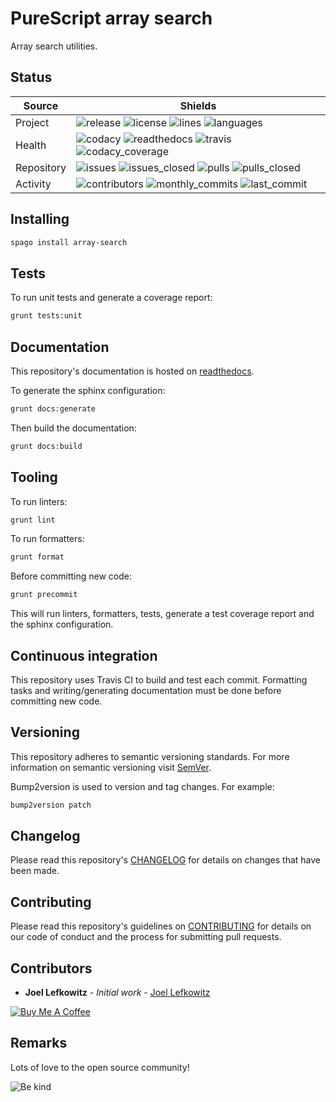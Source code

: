 # PureScript array search

Array search utilities.

## Status

| Source     | Shields                                                                                                                         |
| ---------- | ------------------------------------------------------------------------------------------------------------------------------- |
| Project    | ![release][release_shield] ![license][license_shield]  ![lines][lines_shield] ![languages][languages_shield]                    |
| Health     | ![codacy][codacy_shield] ![readthedocs][readthedocs_shield] ![travis][travis_shield] ![codacy_coverage][codacy_coverage_shield] |
| Repository | ![issues][issues_shield] ![issues_closed][issues_closed_shield] ![pulls][pulls_shield] ![pulls_closed][pulls_closed_shield]     |
| Activity   | ![contributors][contributors_shield] ![monthly_commits][monthly_commits_shield] ![last_commit][last_commit_shield]              |

## Installing

```bash
spago install array-search
```


## Tests

To run unit tests and generate a coverage report:

```bash
grunt tests:unit
```

## Documentation

This repository's documentation is hosted on [readthedocs][readthedocs].

To generate the sphinx configuration:

```bash
grunt docs:generate
```

Then build the documentation:

```bash
grunt docs:build
```

## Tooling

To run linters:

```bash
grunt lint
```

To run formatters:

```bash
grunt format
```

Before committing new code:

```bash
grunt precommit
```

This will run linters, formatters, tests, generate a test coverage report and the sphinx configuration.

## Continuous integration

This repository uses Travis CI to build and test each commit. Formatting tasks and writing/generating documentation must be done before committing new code.

## Versioning

This repository adheres to semantic versioning standards.
For more information on semantic versioning visit [SemVer][semver].

Bump2version is used to version and tag changes.
For example:

```bash
bump2version patch
```

## Changelog

Please read this repository's [CHANGELOG](CHANGELOG.md) for details on changes that have been made.

## Contributing

Please read this repository's guidelines on [CONTRIBUTING](CONTRIBUTING.md) for details on our code of conduct and the process for submitting pull requests.

## Contributors

- **Joel Lefkowitz** - _Initial work_ - [Joel Lefkowitz][author]

[![Buy Me A Coffee][coffee_button]][coffee]

## Remarks

Lots of love to the open source community!

![Be kind][be_kind]

<!-- Public links -->
[semver]: http://semver.org/

<!-- External links -->
[readthedocs]: https://purescript-array-search.readthedocs.io/en/latest/
[coffee]: https://www.buymeacoffee.com/joellefkowitz
[coffee_button]: https://cdn.buymeacoffee.com/buttons/default-blue.png
[be_kind]: https://media.giphy.com/media/osAcIGTSyeovPq6Xph/giphy.gif

<!-- Acknowledgments -->
[author]: https://github.com/joellefkowitz

<!-- Project shields -->
[release_shield]: https://img.shields.io/github/v/tag/joellefkowitz/purescript-array-search
[license_shield]: https://img.shields.io/github/license/joellefkowitz/purescript-array-search
[lines_shield]: https://img.shields.io/tokei/lines/github/joellefkowitz/purescript-array-search
[languages_shield]: https://img.shields.io/github/languages/count/joellefkowitz/purescript-array-search

<!-- Health shields -->
[codacy_shield]: https://img.shields.io/codacy/grade/a234d28178cf4a1b8bca450fdc432f77
[readthedocs_shield]: https://img.shields.io/readthedocs/purescript-array-search
[travis_shield]: https://img.shields.io/travis/com/joellefkowitz/purescript-array-search
[codacy_coverage_shield]: https://img.shields.io/codacy/coverage/a234d28178cf4a1b8bca450fdc432f77

<!-- Repository shields -->
[issues_shield]: https://img.shields.io/github/issues/joellefkowitz/purescript-array-search
[issues_closed_shield]: https://img.shields.io/github/issues-closed/joellefkowitz/purescript-array-search
[pulls_shield]: https://img.shields.io/github/issues-pr/joellefkowitz/purescript-array-search
[pulls_closed_shield]: https://img.shields.io/github/issues-pr-closed/joellefkowitz/purescript-array-search

<!-- Activity shields -->
[contributors_shield]: https://img.shields.io/github/contributors/joellefkowitz/purescript-array-search
[monthly_commits_shield]: https://img.shields.io/github/commit-activity/m/joellefkowitz/purescript-array-search
[last_commit_shield]: https://img.shields.io/github/last-commit/joellefkowitz/purescript-array-search
